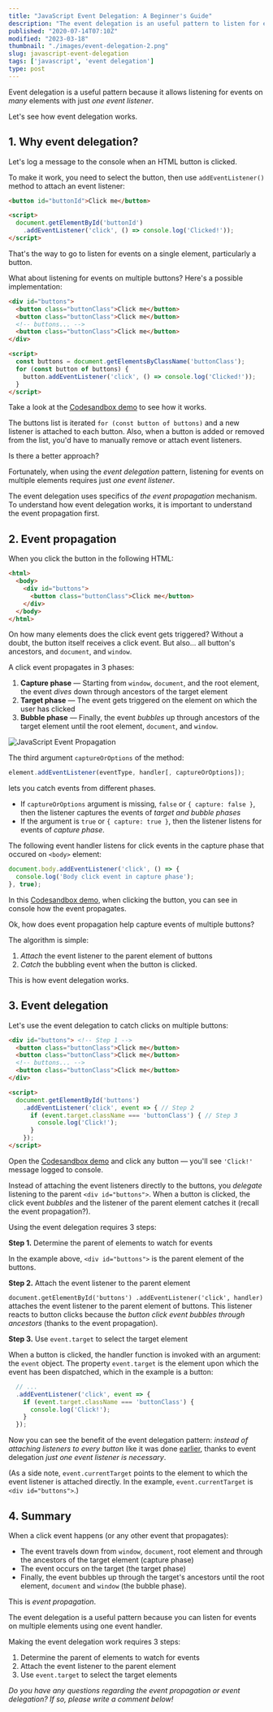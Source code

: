 ```yaml
---
title: "JavaScript Event Delegation: A Beginner's Guide"
description: "The event delegation is an useful pattern to listen for events on multiple elements using just one event listener."
published: "2020-07-14T07:10Z"
modified: "2023-03-18"
thumbnail: "./images/event-delegation-2.png"
slug: javascript-event-delegation
tags: ['javascript', 'event delegation']
type: post
---
```


Event delegation is a useful pattern because it allows listening for events on *many* elements with just *one event listener*.  

Let's see how event delegation works.  

<Affiliate type="traversyJavaScript" />

## 1. Why event delegation?

Let's log a message to the console when an HTML button is clicked.  

To make it work, you need to select the button, then use `addEventListener()` method to attach an event listener:

```html
<button id="buttonId">Click me</button>

<script>
  document.getElementById('buttonId')
    .addEventListener('click', () => console.log('Clicked!'));
</script>
```

That's the way to go to listen for events on a single element, particularly a button.   

What about listening for events on multiple buttons? Here's a <span id="many-event-listeners">possible implementation</span>:

```html
<div id="buttons">
  <button class="buttonClass">Click me</button>
  <button class="buttonClass">Click me</button>
  <!-- buttons... -->
  <button class="buttonClass">Click me</button>
</div>

<script>
  const buttons = document.getElementsByClassName('buttonClass');
  for (const button of buttons) {
    button.addEventListener('click', () => console.log('Clicked!'));
  }
</script>
```

Take a look at the [Codesandbox demo](https://codesandbox.io/s/infallible-archimedes-6feob?file=/index.html) to see how it works.  

The buttons list is iterated `for (const button of buttons)` and a new listener is attached to each button. Also, when a button is added or removed from the list, you'd have to manually remove or attach event listeners.  

Is there a better approach?

Fortunately, when using the *event delegation* pattern, listening for events on multiple elements requires just *one event listener*.  

The event delegation uses specifics of *the event propagation* mechanism. To understand how event delegation works, it is important to understand the event propagation first.

## 2. Event propagation

When you click the button in the following HTML:

```html
<html>
  <body>
    <div id="buttons">
      <button class="buttonClass">Click me</button>
    </div>
  </body>
</html>
```

On how many elements does the click event gets triggered? Without a doubt, the button itself receives a click event. But also... all button's ancestors, and `document`, and `window`.  

A click event propagates in 3 phases: 

1. **Capture phase** &mdash; Starting from `window`, `document`, and the root element, the event *dives* down through ancestors of the target element
2. **Target phase** &mdash; The event gets triggered on the element on which the user has clicked
3. **Bubble phase** &mdash; Finally, the event *bubbles* up through ancestors of the target element until the root element, `document`, and `window`.  

![JavaScript Event Propagation](./images/javascript-event-propagation-5.png)

The third argument `captureOrOptions` of the method:

```javascript
element.addEventListener(eventType, handler[, captureOrOptions]);
``` 

lets you catch events from different phases.

* If `captureOrOptions` argument is missing, `false` or `{ capture: false }`, then the listener captures the events of *target and bubble phases*
* If the argument is `true` or `{ capture: true }`, then the listener listens for events of *capture phase*.  

The following event handler listens for click events in the capture phase that occured on `<body>` element:

```javascript
document.body.addEventListener('click', () => {
  console.log('Body click event in capture phase');
}, true);
```

In this [Codesandbox demo](https://codesandbox.io/s/event-propagation-example-71yvl?file=/src/index.js), when clicking the button, you can see in console how the event propagates.  

Ok, how does event propagation help capture events of multiple buttons? 

The algorithm is simple: 

1) *Attach* the event listener to the parent element of buttons
2) *Catch* the bubbling event when the button is clicked. 

This is how event delegation works.  

## 3. Event delegation

Let's use the event delegation to catch clicks on multiple buttons:

```html
<div id="buttons"> <!-- Step 1 -->
  <button class="buttonClass">Click me</button>
  <button class="buttonClass">Click me</button>
  <!-- buttons... -->
  <button class="buttonClass">Click me</button>
</div>

<script>
  document.getElementById('buttons')
    .addEventListener('click', event => { // Step 2
      if (event.target.className === 'buttonClass') { // Step 3
        console.log('Click!');
      }
    });
</script>
```

Open the [Codesandbox demo](https://codesandbox.io/s/event-delegation-example-6y6gc?file=/index.html) and click any button &mdash; you'll see `'Click!'` message logged to console.  

Instead of attaching the event listeners directly to the buttons, you *delegate* listening to the parent `<div id="buttons">`. When a button is clicked,  the click event *bubbles* and the listener of the parent element catches it (recall the event propagation?).   

Using the event delegation requires 3 steps:

**Step 1.** Determine the parent of elements to watch for events

In the example above, `<div id="buttons">` is the parent element of the buttons.  

**Step 2.** Attach the event listener to the parent element

`document.getElementById('buttons') .addEventListener('click', handler)` attaches the event listener to the parent element of buttons. This listener reacts to button clicks because the *button click event bubbles through ancestors* (thanks to the event propagation).  

**Step 3.** Use `event.target` to select the target element

When a button is clicked, the handler function is invoked with an argument: the `event` object. The property `event.target` is the element upon which the event has been dispatched, which in the example is a button: 

```javascript
  // ...
  .addEventListener('click', event => {
    if (event.target.className === 'buttonClass') {
      console.log('Click!');
    }
  });
```

Now you can see the benefit of the event delegation pattern: *instead of attaching listeners to every button* like it was done [earlier](#many-event-listeners), thanks to event delegation *just one event listener is necessary*.  

(As a side note, `event.currentTarget` points to the element to which the event listener is attached directly. In the example, `event.currentTarget` is `<div id="buttons">`.)  

## 4. Summary

When a click event happens (or any other event that propagates):

* The event travels down from `window`, `document`, root element and through the ancestors of the target element (capture phase)
* The event occurs on the target (the target phase) 
* Finally, the event bubbles up through the target's ancestors until the root element, `document` and `window` (the bubble phase).  

This is *event propagation*.

The event delegation is a useful pattern because you can listen for events on multiple elements using one event handler.  

Making the event delegation work requires 3 steps:

1. Determine the parent of elements to watch for events
2. Attach the event listener to the parent element
3. Use `event.target` to select the target elements

*Do you have any questions regarding the event propagation or event delegation? If so, please write a comment below!*